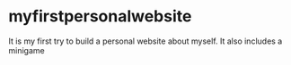 # myfirstpersonalwebsite
It is my first try to build a personal website about myself. It also includes a minigame
